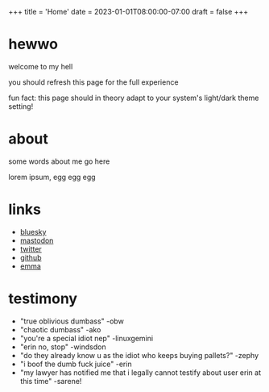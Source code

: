 +++
title = 'Home'
date = 2023-01-01T08:00:00-07:00
draft = false
+++

# hewwo
welcome to my hell

you should refresh this page for the full experience

fun fact: this page should in theory adapt to your system's light/dark theme setting!

# about
some words about me go here

lorem ipsum, egg egg egg

# links
- [bluesky](https://bsky.app/profile/owo.me)
- [mastodon](https://coolmathgam.es/@erin)
- [twitter](https://x.com/eggrins)
- [github](https://github.com/nepeat)
- [emma](https://emma.pet/)

# testimony
- "true oblivious dumbass" -obw
- "chaotic dumbass" -ako
- "you're a special idiot nep" -linuxgemini
- "erin no, stop" -windsdon
- "do they already know u as the idiot who keeps buying pallets?" -zephy
- "i boof the dumb fuck juice" -erin
- "my lawyer has notified me that i legally cannot testify about user erin at this time" -sarene!

